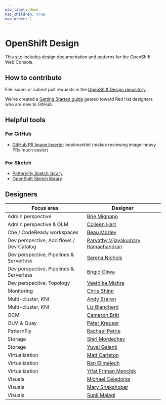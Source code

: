 ```yaml
---
nav_label: Home
has_children: true
nav_order: 1
---
```


# OpenShift Design

This site includes design documentation and patterns for the OpenShift Web Console.

## How to contribute

File issues or submit pull requests in the [OpenShift Design repository](http://github.com/openshift/openshift-origin-design).

We've created a [Getting Started guide](https://docs.google.com/document/d/1nUY6HjPZ9vLj3Kr4C-FAa-NXgsoHBJOsfE4Wa4KUYl0/edit#heading=h.40qm5r8j6uoz) geared toward Red Hat designers who are new to GitHub.

## Helpful tools

### For GitHub

- [GitHub PR Image Inserter](https://andybraren.com/tools/gh-pr-image-inserter.html) bookmarklet (makes reviewing image-heavy PRs much easier)

### For Sketch

- [PatternFly Sketch library](https://sketch.cloud/s/gb1ka) 
- [OpenShift Sketch library](https://sketch.cloud/s/mwdww)

## Designers

Focus area | Designer
--- | ---
Admin perspective | [Brie Mignano](https://github.com/bmignano)
Admin perspective & OLM | [Colleen Hart](https://github.com/beanh66)
Che / CodeReady workspaces | [Beau Morley](https://github.com/beaumorley)
Dev perspective, Add flows / Dev Catalog | [Parvathy Vijayakumary Ramachandran](https://github.com/parvathyvr)
Dev perspective, Pipelines & Serverless | [Serena Nichols](https://github.com/serenamarie125)
Dev perspective, Pipelines & Serverless | [Brigid Gliwa](https://github.com/bgliwa01)
Dev perspective, Topology | [Veethika Mishra](https://github.com/Veethika)
Monitoring | [Chris Shinn](https://github.com/cshinn)
Multi-cluster, KNI | [Andy Braren](https://github.com/andybraren)
Multi-cluster, KNI | [Liz Blanchard](https://github.com/lizsurette)
OCM | [Cameron Britt](https://github.com/ncameronbritt)
OLM & Quay | [Peter Kreuser](https://github.com/itsptk)
PatternFly | [Rachael Petrie](https://github.com/rachael-phillips)
Storage | [Shiri Mordechay](https://github.com/shirimordechay)
Storage | [Yuval Galanti](https://github.com/yuvalgalanti)
Virtualization | [Matt Carleton](https://github.com/matthewcarleton)
Virtualization | [Ran Elimelech](https://github.com/Ranelim)
Virtualization | [Yifat Friman Menchik](https://github.com/yfrimanm)
Visuals | [Michael Celedonia](https://github.com/mceledonia)
Visuals | [Mary Shakshober](https://github.com/maryshak1996)
Visuals | [Sunil Malagi](https://github.com/sunilmalagi)